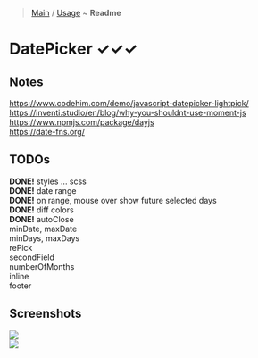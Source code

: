 > [Main](../../../readme.md) / [Usage](usage.md) ~ **Readme**

# DatePicker ✓✓✓
 
## Notes
https://www.codehim.com/demo/javascript-datepicker-lightpick/  
https://inventi.studio/en/blog/why-you-shouldnt-use-moment-js  
https://www.npmjs.com/package/dayjs  
https://date-fns.org/  

## TODOs
**DONE!** styles ... scss  
**DONE!** date range  
**DONE!** on range, mouse over show future selected days  
**DONE!** diff colors  
**DONE!** autoClose  
minDate, maxDate  
minDays, maxDays  
rePick  
secondField  
numberOfMonths  
inline  
footer  
 

## Screenshots
![](https://github.com/krsln/NgLootBox/raw/master/loot-box/Libs/DatePicker/Screenshots/Datepicker_Colors.png)  
![](https://github.com/krsln/NgLootBox/raw/master/loot-box/Libs/DatePicker/Screenshots/Datepicker_dow.png)  
